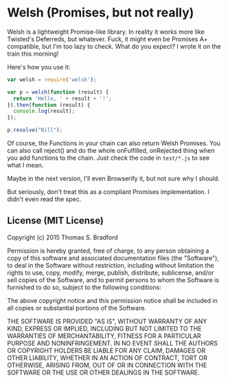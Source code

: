 # Welsh (Promises, but not really)

Welsh is a lightweight Promise-like library.  In reality it works more like Twisted's Deferreds, but whatever.  Fuck, it might even be Promises A+ compatible, but I'm too lazy to check.  What do you expect?  I wrote it on the train this morning!

Here's how you use it:

```javascript
var welsh = require('welsh');

var p = welsh(function (result) {
  return 'Hello, ' + result + '!';
}).then(function (result) {
  console.log(result);
});

p.resolve("Bill");
```

Of course, the Functions in your chain can also return Welsh Promises.  You can also call reject() and do the whole onFulfilled, onRejected thing when you add functions to the chain.  Just check the code in `test/*.js` to see what I mean.

Maybe in the next version, I'll even Browserify it, but not sure why I should.

But seriously, don't treat this as a compliant Promises implementation.  I didn't even read the spec.

## License (MIT License)
Copyright (c) 2015 Thomas S. Bradford

Permission is hereby granted, free of charge, to any person
obtaining a copy of this software and associated documentation
files (the "Software"), to deal in the Software without
restriction, including without limitation the rights to use,
copy, modify, merge, publish, distribute, sublicense, and/or
sell copies of the Software, and to permit persons to whom the
Software is furnished to do so, subject to the following
conditions:

The above copyright notice and this permission notice shall be
included in all copies or substantial portions of the Software.

THE SOFTWARE IS PROVIDED "AS IS", WITHOUT WARRANTY OF ANY KIND,
EXPRESS OR IMPLIED, INCLUDING BUT NOT LIMITED TO THE WARRANTIES
OF MERCHANTABILITY, FITNESS FOR A PARTICULAR PURPOSE AND
NONINFRINGEMENT. IN NO EVENT SHALL THE AUTHORS OR COPYRIGHT
HOLDERS BE LIABLE FOR ANY CLAIM, DAMAGES OR OTHER LIABILITY,
WHETHER IN AN ACTION OF CONTRACT, TORT OR OTHERWISE, ARISING
FROM, OUT OF OR IN CONNECTION WITH THE SOFTWARE OR THE USE OR
OTHER DEALINGS IN THE SOFTWARE.
